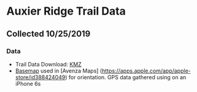 # Auxier Ridge Trail Data
## Collected 10/25/2019
### Data 
* Trail Data Download: [KMZ](https://alexgis-projects.github.io/rrg/trail-data/rrg-trail-data.kmz)
* [Basemap](https://alexgis-projects.github.io/rrg/trail-data/rrg-avenza-basemap.pdf) used in [Avenza Maps] (https://apps.apple.com/app/apple-store/id388424049) for orientation. GPS data gathered using  on an iPhone 6s 
